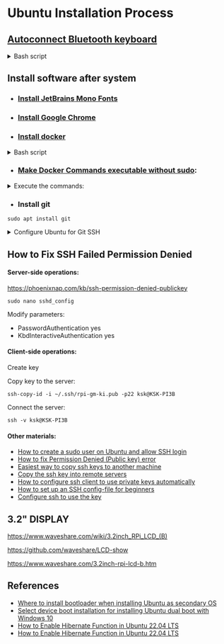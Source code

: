 # Ubuntu Installation Process


## [Autoconnect Bluetooth keyboard](https://askubuntu.com/questions/1450242/autoconnect-bluetooth-keyboard)
<details>
<summary>Bash script</summary>
First, open Bluetooth settings and note the Bluetooth address of the device (6 pairs of hexadecimal digits separated by colons, e.g. 70:F0:87:22:72:8E).

Enter command:
```
bluetoothctl
```

Enter the device's Bluetooth address:
```
trust 70:F0:87:22:72:8E
```

When the system confirms that it now trusts the device, enter exit:
```
exit
```

The next time you start, the device will connect automatically.
</details>



## Install software after system
- ### [Install JetBrains Mono Fonts](https://www.jetbrains.com/lp/mono/)
- ### [Install Google Chrome](google.com/chrome)
- ### [Install docker](https://docs.docker.com/engine/install/ubuntu/)
<details>

<summary>Bash script</summary>

```
sudo apt-get update
sudo apt-get install ca-certificates curl
sudo install -m 0755 -d /etc/apt/keyrings
sudo curl -fsSL https://download.docker.com/linux/ubuntu/gpg -o /etc/apt/keyrings/docker.asc
sudo chmod a+r /etc/apt/keyrings/docker.asc

echo \
  "deb [arch=$(dpkg --print-architecture) signed-by=/etc/apt/keyrings/docker.asc] https://download.docker.com/linux/ubuntu \
  $(. /etc/os-release && echo "$VERSION_CODENAME") stable" | \
  sudo tee /etc/apt/sources.list.d/docker.list > /dev/null
sudo apt-get update
```
</details>


- ### [Make Docker Commands executable without sudo](https://medium.com/devops-technical-notes-and-manuals/how-to-execute-docker-commands-without-sudo-in-ubuntu-22-04-command-line-tutorial-3d0f24aefbf7):

<details>

<summary>Execute the commands:</summary>

- Check if Docker itself is working
```
sudo docker run hello-world
```

- Check if Docker does not work without sudo
```
sudo docker images
```

- Add the docker group (it might already exist):
```
sudo groupadd docker
```

- Add the connected user “$USER” to the docker group
```
sudo gpasswd -a $USER docker
```

- Activate the changes to group
```
newgrp docker
```

- Test the result
```
sudo docker images
```
</details>

- ### Install git
```
sudo apt install git
```
<details>



- ### Install Docker Buildx service
```
sudo apt install docker-buildx
```

- ### Install Docker Compose
```
sudo apt  install docker-compose
```

- ### Install Developer Tools
```
sudo apt-get install -y g++ make
```

- ### Install Telegram Desktop
```
sudo snap install telegram-desktop
```



<summary>Configure Ubuntu for Git SSH</summary>

#### The configuration steps:
- Read [Generating a new SSH key and adding it to the ssh-agent](https://docs.github.com/en/enterprise-cloud@latest/authentication/connecting-to-github-with-ssh/generating-a-new-ssh-key-and-adding-it-to-the-ssh-agent)
- Read [Adding a new SSH key to your GitHub account](https://docs.github.com/en/enterprise-cloud@latest/authentication/connecting-to-github-with-ssh/adding-a-new-ssh-key-to-your-github-account)
- ```cd /home/ksk/.ssh``` - Go to the directory where SSH keys are
- ```ssh-keygen -t ed25519 -C "yourname@gmail.com"``` - Create key (specify key file name and password for the key
- ```ls -al``` - See new key files
- ```eval "$(ssh-agent -s)"``` - Ensure that agent is working
- ```ssh-add ~/.ssh/keyfilename``` - Register the key
- ```cat keyfilename``` - Copy keys to GitHub
- Go to [your GitHub SSH keys](https://github.com/settings/keys) and register your key
- ```git config --global user.email "yourname@gmail.com"``` - Configure your email
- ```git config --global user.name "Stanislav Kiselevskii"``` - Configure your Name and Last Name
- 
- ```git config pull.ff only``` - this is good
- ```git config pull.rebase true``` - not recommended
- ```git config pull.rebase false``` - not recommended
- 
- Read [Authentication Failure on Github even after adding SSH key]()https://stackoverflow.com/questions/17580261/authentication-failure-on-github-even-after-adding-ssh-key
- ```git remote -v```
- ```git remote set-url origin ssh://git@github.com/K-S-K/CCSS.git/```
- ```git remote -v```

</details>




## How to Fix SSH Failed Permission Denied


#### Server-side operations: 
https://phoenixnap.com/kb/ssh-permission-denied-publickey
```
sudo nano sshd_config
```
Modify parameters:
- PasswordAuthentication yes
- KbdInteractiveAuthentication yes


#### Client-side operations:

Create key

Copy key to the server:
```
ssh-copy-id -i ~/.ssh/rpi-gm-ki.pub -p22 ksk@KSK-PI3B
```

Connect the server:
```
ssh -v ksk@KSK-PI3B
```

#### Other materials:
- [How to create a sudo user on Ubuntu and allow SSH login](https://thucnc.medium.com/how-to-create-a-sudo-user-on-ubuntu-and-allow-ssh-login-20e28065d9ff)
- [How to fix Permission Denied (Public key) error](https://askubuntu.com/questions/337757/how-to-fix-permission-denied-public-key-error)
- [Easiest way to copy ssh keys to another machine](https://askubuntu.com/questions/4830/easiest-way-to-copy-ssh-keys-to-another-machine)
- [Copy the ssh key into remote servers](https://medium.com/@anshulganvir/copy-the-ssh-key-into-remote-servers-3416f13cca47)
- [How to configure ssh client to use private keys automatically](https://serverfault.com/questions/262626/how-to-configure-ssh-client-to-use-private-keys-automatically)
- [How to set up an SSH config-file for beginners](https://stackoverflow.com/questions/56287059/how-to-set-up-an-ssh-config-file-for-beginners)
- [Configure ssh to use the key](https://askubuntu.com/questions/311558/ssh-permission-denied-publickey)




## 3.2" DISPLAY

https://www.waveshare.com/wiki/3.2inch_RPi_LCD_(B)

https://github.com/waveshare/LCD-show

https://www.waveshare.com/3.2inch-rpi-lcd-b.htm




## References
- [Where to install bootloader when installing Ubuntu as secondary OS](https://askubuntu.com/questions/219514/where-to-install-bootloader-when-installing-ubuntu-as-secondary-os)
- [Select device boot installation for installing Ubuntu dual boot with Windows 10](https://askubuntu.com/questions/1314321/select-device-boot-installation-for-installing-ubuntu-dual-boot-with-windows-10)
- [How to Enable Hibernate Function in Ubuntu 22.04 LTS](https://askubuntu.com/questions/1240123/how-to-enable-the-hibernate-option-in-ubuntu-20-04)
- [How to Enable Hibernate Function in Ubuntu 22.04 LTS](https://ubuntuhandbook.org/index.php/2021/08/enable-hibernate-ubuntu-21-10/)
